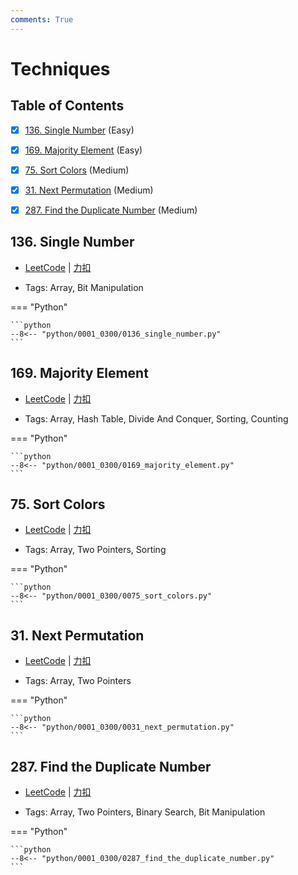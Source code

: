 ```yaml
---
comments: True
---
```


# Techniques

## Table of Contents

- [x] [136. Single Number](#136-single-number) (Easy)
- [x] [169. Majority Element](#169-majority-element) (Easy)
- [x] [75. Sort Colors](#75-sort-colors) (Medium)
- [x] [31. Next Permutation](#31-next-permutation) (Medium)
- [x] [287. Find the Duplicate Number](#287-find-the-duplicate-number) (Medium)


## 136. Single Number

-    [LeetCode](https://leetcode.com/problems/single-number/) | [力扣](https://leetcode.cn/problems/single-number/)

-   Tags: Array, Bit Manipulation

=== "Python"

    ```python
    --8<-- "python/0001_0300/0136_single_number.py"
    ```



## 169. Majority Element

-    [LeetCode](https://leetcode.com/problems/majority-element/) | [力扣](https://leetcode.cn/problems/majority-element/)

-   Tags: Array, Hash Table, Divide And Conquer, Sorting, Counting

=== "Python"

    ```python
    --8<-- "python/0001_0300/0169_majority_element.py"
    ```



## 75. Sort Colors

-    [LeetCode](https://leetcode.com/problems/sort-colors/) | [力扣](https://leetcode.cn/problems/sort-colors/)

-   Tags: Array, Two Pointers, Sorting

=== "Python"

    ```python
    --8<-- "python/0001_0300/0075_sort_colors.py"
    ```



## 31. Next Permutation

-    [LeetCode](https://leetcode.com/problems/next-permutation/) | [力扣](https://leetcode.cn/problems/next-permutation/)

-   Tags: Array, Two Pointers

=== "Python"

    ```python
    --8<-- "python/0001_0300/0031_next_permutation.py"
    ```



## 287. Find the Duplicate Number

-    [LeetCode](https://leetcode.com/problems/find-the-duplicate-number/) | [力扣](https://leetcode.cn/problems/find-the-duplicate-number/)

-   Tags: Array, Two Pointers, Binary Search, Bit Manipulation

=== "Python"

    ```python
    --8<-- "python/0001_0300/0287_find_the_duplicate_number.py"
    ```



